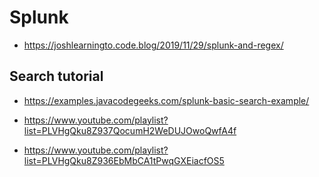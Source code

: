 # Splunk

- https://joshlearningto.code.blog/2019/11/29/splunk-and-regex/

## Search tutorial

- https://examples.javacodegeeks.com/splunk-basic-search-example/

- https://www.youtube.com/playlist?list=PLVHgQku8Z937QocumH2WeDUJOwoQwfA4f
- https://www.youtube.com/playlist?list=PLVHgQku8Z936EbMbCA1tPwqGXEiacfOS5
